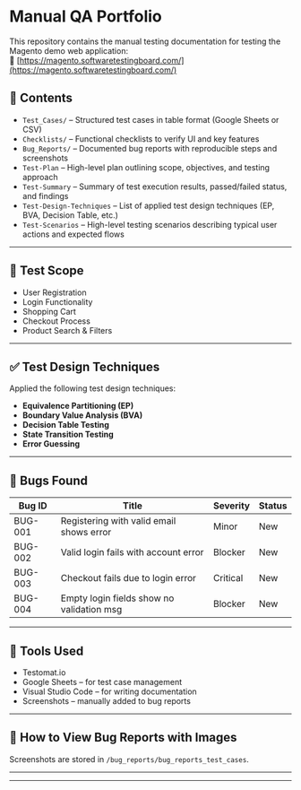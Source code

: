 # Manual QA Portfolio

This repository contains the manual testing documentation for testing the Magento demo web application:  
🔗 [https://magento.softwaretestingboard.com/](https://magento.softwaretestingboard.com/)

## 📁 Contents

- `Test_Cases/` – Structured test cases in table format (Google Sheets or CSV)
- `Checklists/` – Functional checklists to verify UI and key features
- `Bug_Reports/` – Documented bug reports with reproducible steps and screenshots
- `Test-Plan` – High-level plan outlining scope, objectives, and testing approach
- `Test-Summary` – Summary of test execution results, passed/failed status, and findings
- `Test-Design-Techniques` – List of applied test design techniques (EP, BVA, Decision Table, etc.)
- `Test-Scenarios` – High-level testing scenarios describing typical user actions and expected flows

---

## 📌 Test Scope

- User Registration  
- Login Functionality  
- Shopping Cart  
- Checkout Process  
- Product Search & Filters  

---

## ✅ Test Design Techniques

Applied the following test design techniques:

- **Equivalence Partitioning (EP)**
- **Boundary Value Analysis (BVA)**
- **Decision Table Testing**
- **State Transition Testing**
- **Error Guessing**

---

## 🐞 Bugs Found

| Bug ID  | Title                                      | Severity | Status   |
|--------|--------------------------------------------|----------|-----------|
| BUG-001 | Registering with valid email shows error  | Minor    | New       |
| BUG-002 | Valid login fails with account error      | Blocker  | New       |
| BUG-003 | Checkout fails due to login error         | Critical | New       |
| BUG-004 | Empty login fields show no validation msg | Blocker  | New       |

---

## 🔧 Tools Used

- Testomat.io
- Google Sheets – for test case management  
- Visual Studio Code – for writing documentation  
- Screenshots – manually added to bug reports

---

## 📸 How to View Bug Reports with Images

Screenshots are stored in `/bug_reports/bug_reports_test_cases`.

---


---
